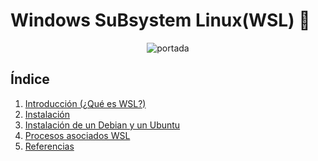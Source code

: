 #  Windows SuBsystem Linux(WSL) :penguin:
<p align="center">
   <img src="img/descarga.png" alt="portada"/>
</p>

## Índice

1. [Introducción (¿Qué es WSL?)](#introduccion)
2. [Instalación](#instalación)
3. [Instalación de un Debian y un Ubuntu](#instalación-de-un-debian-y-un-ubuntu)
4. [Procesos asociados WSL](#procesos-asociados-wsl)
5. [Referencias](#referencias)

